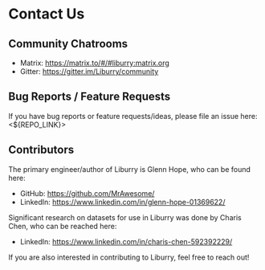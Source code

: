 # Contact Us

## Community Chatrooms
* Matrix: <https://matrix.to/#/#liburry:matrix.org>
* Gitter: <https://gitter.im/Liburry/community>

## Bug Reports / Feature Requests
If you have bug reports or feature requests/ideas, please file an issue here: <${REPO_LINK}>

## Contributors
The primary engineer/author of Liburry is Glenn Hope, who can be found here:
* GitHub: <https://github.com/MrAwesome/>
* LinkedIn: <https://www.linkedin.com/in/glenn-hope-01369622/>

Significant research on datasets for use in Liburry was done by Charis Chen, who can be reached here:
* LinkedIn: <https://www.linkedin.com/in/charis-chen-592392229/>

If you are also interested in contributing to Liburry, feel free to reach out!
